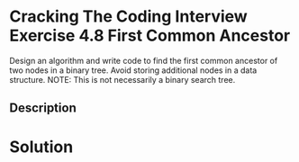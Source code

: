 # Cracking The Coding Interview Exercise 4.8 First Common Ancestor

Design an algorithm and write code to find the first common ancestor
of two nodes in a binary tree. Avoid storing additional nodes in a data structure. NOTE: This is not
necessarily a binary search tree.

## Description


# Solution
